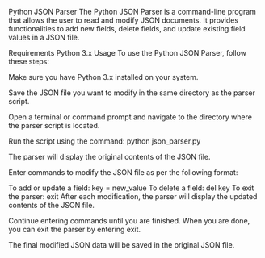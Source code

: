 Python JSON Parser
The Python JSON Parser is a command-line program that allows the user to read and modify JSON documents. It provides functionalities to add new fields, delete fields, and update existing field values in a JSON file.

Requirements
Python 3.x
Usage
To use the Python JSON Parser, follow these steps:

Make sure you have Python 3.x installed on your system.

Save the JSON file you want to modify in the same directory as the parser script.

Open a terminal or command prompt and navigate to the directory where the parser script is located.

Run the script using the command: python json_parser.py

The parser will display the original contents of the JSON file.

Enter commands to modify the JSON file as per the following format:

To add or update a field: key = new_value
To delete a field: del key
To exit the parser: exit
After each modification, the parser will display the updated contents of the JSON file.

Continue entering commands until you are finished. When you are done, you can exit the parser by entering exit.

The final modified JSON data will be saved in the original JSON file.

